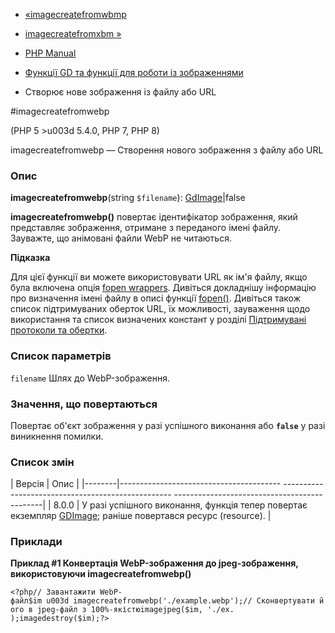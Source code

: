 - [«imagecreatefromwbmp](function.imagecreatefromwbmp.md)
- [imagecreatefromxbm »](function.imagecreatefromxbm.md)

- [PHP Manual](index.md)
- [Функції GD та функції для роботи із зображеннями](ref.image.md)
- Створює нове зображення із файлу або URL

#imagecreatefromwebp

(PHP 5 \>u003d 5.4.0, PHP 7, PHP 8)

imagecreatefromwebp — Створення нового зображення з файлу або URL

### Опис

**imagecreatefromwebp**(string `$filename`):
[GdImage](class.gdimage.md)\|false

**imagecreatefromwebp()** повертає ідентифікатор зображення,
який представляє зображення, отримане з переданого імені файлу.
Зауважте, що анімовані файли WebP не читаються.

**Підказка**

Для цієї функції ви можете використовувати URL як ім'я файлу, якщо
була включена опція [fopen
wrappers](filesystem.configuration.md#ini.allow-url-fopen). Дивіться
докладнішу інформацію про визначення імені файлу в описі функції
[fopen()](function.fopen.md). Дивіться також список підтримуваних
оберток URL, їх можливості, зауваження щодо використання та список
визначених констант у розділі [Підтримувані протоколи та
обертки](wrappers.md).

### Список параметрів

`filename`
Шлях до WebP-зображення.

### Значення, що повертаються

Повертає об'єкт зображення у разі успішного виконання або
**`false`** у разі виникнення помилки.

### Список змін

| Версія | Опис |
|--------|---------------------------------------- -------------------------------------------------- ---------------------------------------------|
| 8.0.0 | У разі успішного виконання, функція тепер повертає екземпляр [GDImage](class.gdimage.md); раніше повертався ресурс (resource). |

### Приклади

**Приклад #1 Конвертація WebP-зображення до jpeg-зображення,
використовуючи **imagecreatefromwebp()****

` <?php// Завантажити WebP-файл$im u003d imagecreatefromwebp('./example.webp');// Сконвертувати його в jpeg-файл з 100%-якістюimagejpeg($im, './ex. );imagedestroy($im);?> `
